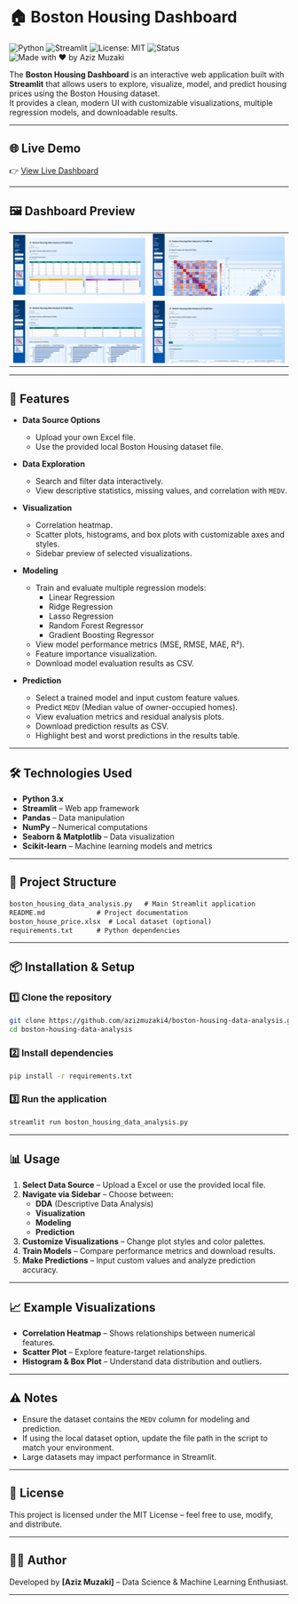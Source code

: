 # 🏠 Boston Housing Dashboard
![Python](https://img.shields.io/badge/Python-3776AB?logo=python&logoColor=white)
![Streamlit](https://img.shields.io/badge/Streamlit-FF4B4B?logo=streamlit&logoColor=white)
![License: MIT](https://img.shields.io/badge/License-MIT-green)
![Status](https://img.shields.io/badge/Status-Active-blue)
![Made with ❤️ by Aziz Muzaki](https://img.shields.io/badge/Made%20with-%E2%9D%A4%EF%B8%8F%20by%20Aziz%20Muzaki-orange)

The **Boston Housing Dashboard** is an interactive web application built with **Streamlit** that allows users to explore, visualize, model, and predict housing prices using the Boston Housing dataset.  
It provides a clean, modern UI with customizable visualizations, multiple regression models, and downloadable results.

---

## 🌐 Live Demo

👉 [View Live Dashboard](https://boston-housing-data-analysis.streamlit.app/)

---

## 🖼️ Dashboard Preview

| | |
|:--:|:--:|
| ![DDA](https://github.com/azizmuzaki4/boston-housing-data-analysis/blob/main/descriptive_data_analysis.png) | ![Visualization](https://github.com/azizmuzaki4/boston-housing-data-analysis/blob/main/visualization_page.png) |
| ![Modeling](https://github.com/azizmuzaki4/boston-housing-data-analysis/blob/main/modeling_page.png) | ![Prediction](https://github.com/azizmuzaki4/boston-housing-data-analysis/blob/main/prediction_page.png) |

---

## 🚀 Features
- **Data Source Options**
  - Upload your own Excel file.
  - Use the provided local Boston Housing dataset file.

- **Data Exploration**
  - Search and filter data interactively.
  - View descriptive statistics, missing values, and correlation with `MEDV`.

- **Visualization**
  - Correlation heatmap.
  - Scatter plots, histograms, and box plots with customizable axes and styles.
  - Sidebar preview of selected visualizations.

- **Modeling**
  - Train and evaluate multiple regression models:
    - Linear Regression
    - Ridge Regression
    - Lasso Regression
    - Random Forest Regressor
    - Gradient Boosting Regressor
  - View model performance metrics (MSE, RMSE, MAE, R²).
  - Feature importance visualization.
  - Download model evaluation results as CSV.

- **Prediction**
  - Select a trained model and input custom feature values.
  - Predict `MEDV` (Median value of owner-occupied homes).
  - View evaluation metrics and residual analysis plots.
  - Download prediction results as CSV.
  - Highlight best and worst predictions in the results table.

---

## 🛠️ Technologies Used
- **Python 3.x**
- **Streamlit** – Web app framework
- **Pandas** – Data manipulation
- **NumPy** – Numerical computations
- **Seaborn & Matplotlib** – Data visualization
- **Scikit-learn** – Machine learning models and metrics

---

## 📂 Project Structure
```
boston_housing_data_analysis.py   # Main Streamlit application
README.md             # Project documentation
boston_house_price.xlsx  # Local dataset (optional)
requirements.txt      # Python dependencies
```

---

## 📦 Installation & Setup

### 1️⃣ Clone the repository
```bash
git clone https://github.com/azizmuzaki4/boston-housing-data-analysis.git
cd boston-housing-data-analysis
```

### 2️⃣ Install dependencies
```bash
pip install -r requirements.txt
```

### 3️⃣ Run the application
```bash
streamlit run boston_housing_data_analysis.py
```

---

## 📊 Usage
1. **Select Data Source** – Upload a Excel or use the provided local file.  
2. **Navigate via Sidebar** – Choose between:
   - **DDA** (Descriptive Data Analysis)
   - **Visualization**
   - **Modeling**
   - **Prediction**
3. **Customize Visualizations** – Change plot styles and color palettes.  
4. **Train Models** – Compare performance metrics and download results.  
5. **Make Predictions** – Input custom values and analyze prediction accuracy.

---

## 📈 Example Visualizations
- **Correlation Heatmap** – Shows relationships between numerical features.
- **Scatter Plot** – Explore feature-target relationships.
- **Histogram & Box Plot** – Understand data distribution and outliers.

---

## ⚠️ Notes
- Ensure the dataset contains the `MEDV` column for modeling and prediction.
- If using the local dataset option, update the file path in the script to match your environment.
- Large datasets may impact performance in Streamlit.

---

## 📜 License
This project is licensed under the MIT License – feel free to use, modify, and distribute.

---

## 👨‍💻 Author
Developed by **[Aziz Muzaki]** – Data Science & Machine Learning Enthusiast.

---

